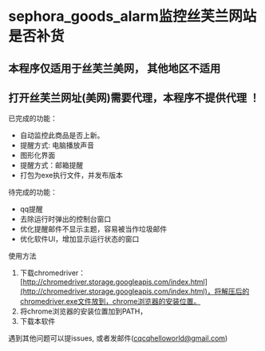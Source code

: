# sephora_goods_alarm监控丝芙兰网站是否补货

## 本程序仅适用于丝芙兰美网， 其他地区不适用

## 打开丝芙兰网址(美网)需要代理，本程序不提供代理 ！

已完成的功能：
- 自动监控此商品是否上新。
- 提醒方式: 电脑播放声音
- 图形化界面
- 提醒方式：邮箱提醒
- 打包为exe执行文件，并发布版本

待完成的功能：
- qq提醒
- 去除运行时弹出的控制台窗口
- 优化提醒邮件不显示主题，容易被当作垃圾邮件
- 优化软件UI，增加显示运行状态的窗口



使用方法
1. 下载chromedriver：  [http://chromedriver.storage.googleapis.com/index.html](http://chromedriver.storage.googleapis.com/index.html)，将解压后的chromedriver.exe文件放到，chrome浏览器的安装位置。
2. 将chrome浏览器的安装位置加到PATH，
3. 下载本软件

遇到其他问题可以提issues, 或者发邮件(cqcqhelloworld@gmail.com)
